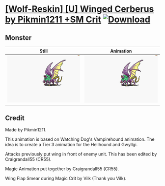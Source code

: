 # [\[Wolf-Reskin\] \[U\] Winged Cerberus by Pikmin1211 +SM Crit](./) [![Download](https://img.shields.io/badge/Download--red?style=social&logo=github)](https://minhaskamal.github.io/DownGit/#/home?url=https://github.com/Klokinator/FE-Repo/tree/main/Battle%20Animations%2FMonsters%20-%20Basic%20Types%2F%5BWolf-Reskin%5D%20%5BU%5D%20Winged%20Cerberus%20by%20Pikmin1211%20%2BSM%20Crit%2F8.%20Monster%20(Swordmaster%20Crit))

## Monster

| Still | Animation |
| :---: | :-------: |
| ![Monster still](./Monster_000.png) | ![Monster](./Monster.gif) |

## Credit

Made by Pikmin1211.

This animation is based on Watching Dog's Vampirehound animation. The idea is to create a Tier 3 animation for the Hellhound and Gwyllgi.

Attacks previously put wing in front of enemy unit. This has been edited by Craigrandall55 (CR55).

Magic Animation put together by Craigrandall55 (CR55). 

Wing Flap Smear during Magic Crit by Vilk (Thank you Vilk).

